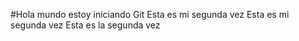 #Hola mundo estoy iniciando Git
Esta es mi segunda vez
Esta es mi segunda vez
Esta es la segunda vez
